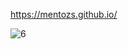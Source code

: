 https://mentozs.github.io/


![6](https://user-images.githubusercontent.com/39488280/147257229-aecc2805-0176-4aea-974d-7f0a21376310.png)
